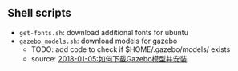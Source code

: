 ## Shell scripts

- `get-fonts.sh`: download additional fonts for ubuntu
- `gazebo_models.sh`: download models for gazebo
    - TODO: add code to check if $HOME/.gazebo/models/ exists
    - source: [2018-01-05:如何下载Gazebo模型并安装](https://www.jianshu.com/p/ca229733c22a)